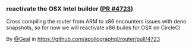 ### reactivate the OSX Intel builder ([PR #4723](https://github.com/apollographql/router/pull/4723))

Cross compiling the router from ARM to x86 encounters issues with deno snapshots, so for now we will reactivate x86 builds for OSX on CircleCI

By [@Geal](https://github.com/Geal) in https://github.com/apollographql/router/pull/4723